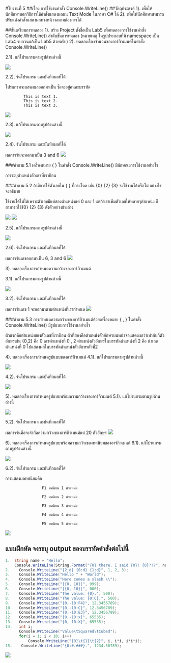 #ใบงานที่ 5
##เรื่อง การใช้งานคำสั่ง Console.WriteLine()
##วัตถุประสงค์
1). เพื่อให้นักศึกษาบอกวิธีการใช้คำสั่งแสดงผลบน Text Mode ในภาษา C# ได้
2). เพื่อให้นักศึกษาสามารถปรับแต่งคำสั่งแสดงผลทางหน้าจอตามต้องการได้

##ขั้นเตรียมการทดลอง
1). สร้าง Project ตั้งชื่อเป็น Lab5 เพื่อทดลองการใช้งานคำสั่ง Console.WriteLine()
ลำดับขั้นการทดลอง
(หมายเหตุ ในรูปประกอบที่มี namespace เป็น Lab4 รบกวนแก้เป็น Lab5 ด้วยครับ)
2). ทดลองเรื่องจำนวนของอาร์กิวเมนต์ในคำสั่ง Console.WriteLine()

 2.1). แก้โปรแกรมตามรูปด้านล่างนี้

  ![](https://github.com/Desktop-Programming-Lab-2559/LAB-05/blob/master/img/pic1.png)

  2.2). รันโปรแกรม และบันทึกผลที่ได้

โปรแกรมจะแสดงผลออกมาเป็น ซึ่งจะอยู่คนละบรรทัด

            This is text 1.
            This is text 2.
            This is text 3.
            
![](https://github.com/Jarukan57030147/LAB-05/blob/master/img/Capture.PNG?raw=true)



 2.3). แก้โปรแกรมตามรูปด้านล่างนี้
 
  ![](https://github.com/Desktop-Programming-Lab-2559/LAB-05/blob/master/img/pic2.png)

 2.4). รันโปรแกรม และบันทึกผลที่ได้

ผลการรันจะออกมาเป็น 3 and 6
![](https://github.com/Jarukan57030147/LAB-05/blob/master/img/Capture1.PNG?raw=true)



###คำถาม 5.1 เครื่องหมาย { }  ในคำสั่ง Console.WriteLine() มีลักษณะการใช้งานอย่างไร

การระบุตำแหน่งตัวเลขที่เราป้อน

###คำถาม 5.2  ถ้ามีการใช้ตัวเลขใน { } ที่กระโดด เช่น {0} {2} {3} จะใช้งานได้หรือไม่ อย่างไร จงอธิบาย

ใช้งานได้ไม่ได้เพราะตัวเลขมีแค่สองตำแหน่งแค่ 0 และ 1 แต่ถ้าเราเพิ่มตัวเลขให้หลายๆตำแหน่ง ก็สามารถใช้{0} {2} {3} ดังตัวอย่างข้างล่าง

![](https://github.com/Jarukan57030147/LAB-05/blob/master/img/Capture2.PNG?raw=true)
![](https://github.com/Jarukan57030147/LAB-05/blob/master/img/Capture3.PNG?raw=true)
 
 2.5). แก้โปรแกรมตามรูปด้านล่างนี้

  ![](https://github.com/Desktop-Programming-Lab-2559/LAB-05/blob/master/img/pic3.png)

 2.6). รันโปรแกรม และบันทึกผลที่ได้

ผลการรันเลขออกมาเป็น 6, 3 and 6
![](https://github.com/Jarukan57030147/LAB-05/blob/master/img/Capture3-1.PNG?raw=true)

3). ทดลองเรื่องการกำหนดความกว้างของอาร์กิวเมนต์

  3.1). แก้โปรแกรมตามรูปด้านล่างนี้

  ![](https://github.com/Desktop-Programming-Lab-2559/LAB-05/blob/master/img/pic4.png)

  3.2). รันโปรแกรม และบันทึกผลที่ได้

ผลการรันเลข 1 จะออกมาตามตำแหน่งที่เรากำหนด
![](https://github.com/Jarukan57030147/LAB-05/blob/master/img/Capture4.PNG?raw=true)


###คำถาม 5.3 การกำหนดความกว้างของอาร์กิวเมนต์ด้วยเครื่องหมาย { , }  ในคำสั่ง Console.WriteLine() มีรูปแบบการใช้งานอย่างไร

ตัวแรกคือตำแหน่งของตัวเลขที่เราป้อน ตัวที่สองคือตำแหน่งตัวอักษรบนหน้าจอแสดงผลว่าเท่ากับกี่ตัวอักษรเช่น {0,2} คือ 0 เลขตำแหน่งที่ 0 , 2 ตำแหน่งตัวอักษรในบรรทัดตำแหน่งที่ 2 คือ นำเลขตำแหน่งที่ 0 ไปแสดงผลในบรรทัดตำแหน่งตัวอักษรตัวที่2


4). ทดลองเรื่องการกำหนดรูปแบบของอาร์กิวเมนต์
  4.1). แก้โปรแกรมตามรูปด้านล่างนี้

  ![](https://github.com/Desktop-Programming-Lab-2559/LAB-05/blob/master/img/pic5.png)

  4.2). รันโปรแกรม และบันทึกผลที่ได้

![](https://github.com/Jarukan57030147/LAB-05/blob/master/img/Capture5.PNG?raw=true)

5). ทดลองเรื่องการกำหนดรูปแบบพร้อมความกว้างของอาร์กิวเมนต์
  5.1). แก้โปรแกรมตามรูปด้านล่างนี้
 
 ![](https://github.com/Desktop-Programming-Lab-2559/LAB-05/blob/master/img/pic6.png)

  5.2). รันโปรแกรม และบันทึกผลที่ได้
  
 ผลการรันคือจะจำกัดความกว้างของอาร์กิวเมนต์แค่ 20 ตัวอักษร
  ![](https://github.com/Jarukan57030147/LAB-05/blob/master/img/Capture6.PNG?raw=true)

6). ทดลองเรื่องการกำหนดรูปแบบพร้อมความกว้างของทศนิยมของอาร์กิวเมนต์
  6.1). แก้โปรแกรมตามรูปด้านล่างนี้

 ![](https://github.com/Desktop-Programming-Lab-2559/LAB-05/blob/master/img/pic7.png)

  6.2). รันโปรแกรม และบันทึกผลที่ได้
  
  การแสดงผลทศนิยมคือ 
  
                    F1 ทศนิยม 1 ตำแหน่ง
  
                    F2 ทศนิยม 2 ตำแหน่ง
                    
                    F3 ทศนิยม 3 ตำแหน่ง
                    
                    F4 ทศนิยม 4 ตำแหน่ง
                    
                    F5 ทศนิยม 5 ตำแหน่ง
                  
  ![](https://github.com/Jarukan57030147/LAB-05/blob/master/img/Capture7.PNG?raw=true)


## แบบฝึกหัด จงระบุ output ของบรรทัดคำสั่งต่อไปนี้

```csharp
1.  string name = "Hello";
    Console.WriteLine(String.Format("{0} there. I said {0}! {0}???", name));
2.    Console.WriteLine("{2:d} {0:d} {1:d}", 1, 2, 3);
3.    Console.WriteLine("Hello " + "World");
4.    Console.WriteLine("Here comes a slash \\");
5.    Console.WriteLine("|{0, 10}|", 999);
6.    Console.WriteLine("|{0,-10}|", 000);
7.    Console.WriteLine("The value: {0}.", 500);
8.    Console.WriteLine("The value: {0:C}.", 500);
9.    Console.WriteLine("{0,-10:F4}", 12.3456789);
10.   Console.WriteLine("{0,-10:C}", 12.3456789);
11.   Console.WriteLine("{0,-10:E3}", 12.3456789);
12.   Console.WriteLine("{0,-10:x}", 65535);
13.   Console.WriteLine("{0,-10:X}", 65535);
14.   int i; 
      Console.WriteLine("Value\tSquared\tCubed"); 
      for(i = 1; i < 10; i++) 
          Console.WriteLine("{0}\t{1}\t{2}", i, i*i, i*i*i); 
15.    Console.WriteLine("{0:#.###}.", 1234.56789);
```

![](https://github.com/Jarukan57030147/LAB-05/blob/master/img/Capture8.PNG?raw=true)
